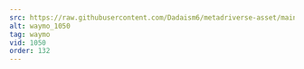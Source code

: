 ```yaml
---
src: https://raw.githubusercontent.com/Dadaism6/metadriverse-asset/main/script-waymo-output-newcompressed/waymo_1050.mp4
alt: waymo_1050
tag: waymo
vid: 1050
order: 132
---
```

